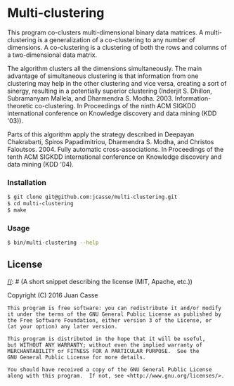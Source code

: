 [//]: # (Markdown: dillinger.io/ shows a nice example of Markdown commands with a viewer.)
[//]: # (Comments in Markdown: http://stackoverflow.com/questions/4823468/comments-in-markdown)
[//]: # (C++ Project Structure: http://hiltmon.com/blog/2013/07/03/a-simple-c-plus-plus-project-structure/)
[//]: # (C++ Library Creation: http://www.adp-gmbh.ch/cpp/gcc/create_lib.html)

# Multi-clustering

This program co-clusters multi-dimensional binary data matrices.
A multi-clustering is a generalization of a co-clustering to any number of
dimensions.
A co-clustering is a clustering of both the rows and columns of a
two-dimensional data matrix.

The algorithm clusters all the dimensions simultaneously.
The main advantage of simultaneous clustering is that information from one
clustering may help in the other clustering and vice versa, creating a sort of
sinergy, resulting in a potentially superior clustering (Inderjit S. Dhillon, Subramanyam Mallela, and Dharmendra S. Modha. 2003. Information-theoretic co-clustering. In Proceedings of the ninth ACM SIGKDD international conference on Knowledge discovery and data mining (KDD '03)).

Parts of this algorithm apply the strategy described in Deepayan Chakrabarti, Spiros Papadimitriou, Dharmendra S. Modha, and Christos Faloutsos. 2004. Fully automatic cross-associations. In Proceedings of the tenth ACM SIGKDD international conference on Knowledge discovery and data mining (KDD '04).

### Installation

```sh
$ git clone git@github.com:jcasse/multi-clustering.git
$ cd multi-clustering
$ make
```
### Usage

```sh
$ bin/multi-clustering --help
```

License
----

[//]: # (A short snippet describing the license (MIT, Apache, etc.))

[//]: # (http://choosealicense.com/)

Copyright (C) 2016 Juan Casse

    This program is free software: you can redistribute it and/or modify
    it under the terms of the GNU General Public License as published by
    the Free Software Foundation, either version 3 of the License, or
    (at your option) any later version.

    This program is distributed in the hope that it will be useful,
    but WITHOUT ANY WARRANTY; without even the implied warranty of
    MERCHANTABILITY or FITNESS FOR A PARTICULAR PURPOSE.  See the
    GNU General Public License for more details.

    You should have received a copy of the GNU General Public License
    along with this program.  If not, see <http://www.gnu.org/licenses/>.
